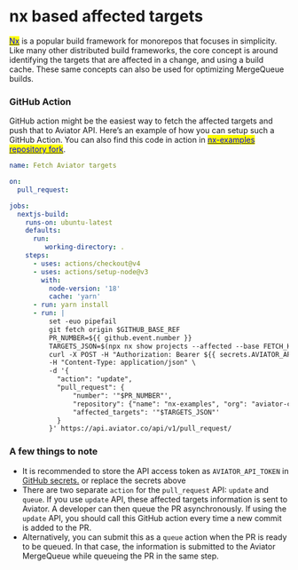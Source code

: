 # nx based affected targets

[<mark style="color:blue;">Nx</mark>](https://nx.dev/) is a popular build framework for monorepos that focuses in simplicity. Like many other distributed build frameworks, the core concept is around identifying the targets that are affected in a change, and using a build cache. These same concepts can also be used for optimizing MergeQueue builds.

### GitHub Action

GitHub action might be the easiest way to fetch the affected targets and push that to Aviator API. Here’s an example of how you can setup such a GitHub Action. You can also find this code in action in [<mark style="color:blue;">nx-examples repository fork</mark>](https://github.com/aviator-co/nx-examples/blob/master/.github/workflows/aviator-targets.yml).

```yaml
name: Fetch Aviator targets

on:
  pull_request:

jobs:
  nextjs-build:
    runs-on: ubuntu-latest
    defaults:
      run:
         working-directory: .
    steps:
      - uses: actions/checkout@v4
      - uses: actions/setup-node@v3
        with:
          node-version: '18'
          cache: 'yarn'
      - run: yarn install
      - run: |
          set -euo pipefail
          git fetch origin $GITHUB_BASE_REF
          PR_NUMBER=${{ github.event.number }}
          TARGETS_JSON=$(npx nx show projects --affected --base FETCH_HEAD --head HEAD --json)
          curl -X POST -H "Authorization: Bearer ${{ secrets.AVIATOR_API_TOKEN }}" \
          -H "Content-Type: application/json" \
          -d '{
            "action": "update",
            "pull_request": {
                "number": '"$PR_NUMBER"',
                "repository": {"name": "nx-examples", "org": "aviator-co"},
                "affected_targets": '"$TARGETS_JSON"'
            }
          }' https://api.aviator.co/api/v1/pull_request/
```

### A few things to note

* It is recommended to store the API access token as `AVIATOR_API_TOKEN` in [GitHub secrets.](https://docs.github.com/en/actions/security-guides/encrypted-secrets) or replace the secrets above
* There are two separate `action` for the `pull_request` API: `update` and `queue`. If you use `update` API, these affected targets information is sent to Aviator. A developer can then queue the PR asynchronously. If using the `update` API, you should call this GitHub action every time a new commit is added to the PR.
* Alternatively, you can submit this as a `queue` action when the PR is ready to be queued. In that case, the information is submitted to the Aviator MergeQueue while queueing the PR in the same step.
